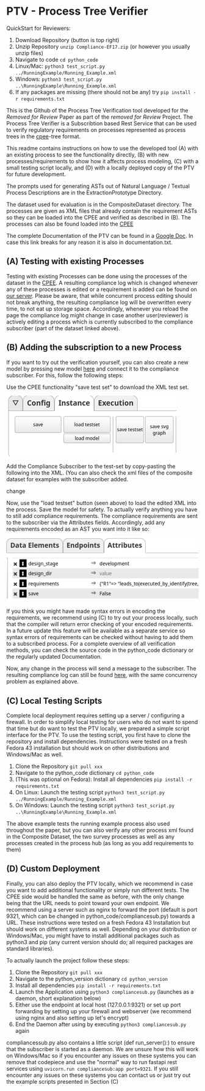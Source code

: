 # PTV - Process Tree Verifier

QuickStart for Reviewers:

1. Download Repository (button is top right)
2. Unzip Repository `unzip Compliance-EF17.zip` (or however you usually unzip files)
3. Navigate to code `cd python_code`
4. Linux/Mac: `python3 test_script.py ../RunningExample/Running_Example.xml`
5. Windows: `python3 test_script.py ..\RunningExample\Running_Example.xml`
6. If any packages are missing (there should not be any) try `pip install -r requirements.txt`

This is the Github of the Process Tree Verification tool developed for the *Removed for Review* Paper as part of the *removed for Review* Project. The Process Tree Verifier is a Subscribtion based Rest Service that can be used to verify regulatory requirements on processes represented as process trees in the [cpee](https://www.cpee.org)-tree format.

This readme contains instructions on how to use the developed tool (A) with an existing process to see the functionality directly, (B) with new processes/requirements to show how it affects process modeling, (C) with a small testing script locally, and (D) with a locally deployed copy of the PTV for future development.

The prompts used for generating ASTs out of Natural Language / Textual Process Descriptions are in the ExtractionPrototype Directory.

The dataset used for evaluation is in the CompositeDataset directory. The processes are given as XML files that already contain the requirement ASTs so they can be loaded into the CPEE and verified as described in (B). The processes can also be found loaded into the [CPEE](https://cpee.org/hub/?stage=development&dir=Staff.dir/Loebbi.dir/Compliance.dir/CompositeDataSet.dir/)

The complete Documentation of the PTV can be found in a [Google Doc](https://docs.google.com/document/d/1zmmlLmjx7WXjEr13STYjuhUX3BA8nUhPKcK7uclMJtI/edit?usp=sharing).
In case this link breaks for any reason it is also in documentation.txt.

## (A) Testing with existing Processes

Testing with existing Processes can be done using the processes of the dataset in the [CPEE](https://cpee.org/hub/?stage=development&dir=Staff.dir/Loebbi.dir/Compliance.dir/CompositeDataSet.dir/).
A resulting compliance log which is changed whenever any of these processes is edited or a requirement is added can be found on [our server](https://power.bpm.cit.tum.de/output/Compliance/ComplianceLog.log).
Please be aware, that while concurrent process editing should not break anything, the resulting compliance log will be overwritten every time, to not eat up storage space. Accordingly, whenever you reload the page the compliance log might change in case another user(reviewer) is actively editing a process which is currently subscribed to the compliance subscriber (part of the dataset linked above).


## (B) Adding the subscription to a new Process

If you want to try out the verification yourself, you can also create a new model by pressing new model [here](https://cpee.org/hub/?stage=draft&dir=Testing.dir/) and connect it to the compliance subscriber. For this, follow the following steps:

Use the CPEE functionality "save test set" to download the XML test set.

![Save Testset](DemoImages/2.png)

Add the Compliance Subscriber to the test-set by copy-pasting the following into the XML. (You can also check the xml files of the composite dataset for examples with the subscriber added.

<subscriptions>
<subscription id="_compliance" url="https://power.bpm.cit.tum.de/compliance/Subscriber">
<topic id="description">
<event>change</event>
</topic>
</subscription>
</subscriptions>

Now, use the "load testset" button (seen above) to load the edited XML into the process. Save the model for safety.
To actually verify anything you have to still add compliance requirements. 
The compliance requirements are sent to the subscriber via the Attributes fields.
Accordingly, add any requirements encoded as an AST you want into it like so:

![Add Requirements](DemoImages/3.png)

If you think you might have made syntax errors in encoding the requirements, we recommend using (C) to try out your process locally, such that the compiler will return error checking of your encoded requirements. In a future update this feature will be available as a separate service so syntax errors of requirements can be checked without having to add them to a subscribed process.
For a complete overview of all verification methods, you can check the source code in the python\_code dictionary or the regularly updated Documentation. 

Now, any change in the process will send a message to the subscriber. The resulting compliance log can still be found [here](https://power.bpm.cit.tum.de/output/Compliance/ComplianceLog.log), with the same concurrency problem as explained above.   

## (C) Local Testing Scripts
Complete local deployment requires setting up a server / configuring a firewall. In order to simplify local testing for users who do not want to spend that time but do want to test the PTV locally, we prepared a simple script interface for the PTV. To use the testing script, you first have to clone the repository and install dependencies. Instructions were tested on a fresh Fedora 43 installation but should work on other distributions and Windows/Mac as well.

1. Clone the Repository `git pull xxx`
2. Navigate to the python\_code dictionary `cd python_code`
3. (This was optional on Fedora): Install all dependencies `pip install -r requirements.txt`
4. On Linux: Launch the testing script `python3 test_script.py ../RunningExample/Running_Example.xml`
5. On Windows: Launch the testing script `python3 test_script.py ..\RunningExample\Running_Example.xml`

The above example tests the running example process also used throughout the paper, but you can also verify any other process xml found in the Composite Dataset, the two survey processes as well as any processes created in the process hub (as long as you add requirements to them)


## (D) Custom Deployment
Finally, you can also deploy the PTV locally, which we recommend in case you want to add additional functionality or simply run different tests.
The CPEE side would be handled the same as before, with the only change being that the URL needs to point toward your own endpoint. We recommend using a server such as nginx to forward the port (default is port 9321, which can be changed in python\_code/compliancesub.py) towards a URL. These instructions were tested on a fresh Fedora 43 Installation but should work on different systems as well. Depending on your distribution or Windows/Mac, you might have to install additional packages such as python3 and pip (any current version should do; all required packages are standard libraries).

To actually launch the project follow these steps:

1. Clone the Repository `git pull xxx`
2. Navigate to the python\_version dictionary `cd python_version`
3. Install all dependencies `pip install -r requirements.txt`
4. Launch the Application using `python3 compliancesub.py` (launches as a daemon, short explanation below)
5. Either use the endpoint at local host (127.0.0.1:9321) or set up port forwarding by setting up your firewall and webserver (we recommend using nginx and also setting up let's encrypt)
6. End the Daemon after using by executing `python3 compliancesub.py` again

compliancessub.py also contains a little script (def run\_server():) to ensure that the subscriber is started as a daemon. We are unsure how this will work on Windows/Mac so if you encounter any issues on these systems you can remove that codepiece and use the "normal" way to run fastapi rest services using `uvicorn.run compliancesub:app port=9321`. If you still encounter any issues on these systems you can contact us or just try out the example scripts presented in Section (C)

   


